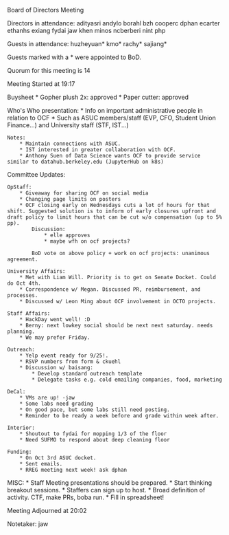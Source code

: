Board of Directors Meeting

Directors in attendance:
adityasri
andylo
borahl
bzh
cooperc
dphan
ecarter
ethanhs
exiang
fydai
jaw
khen
minos
ncberberi
nint
php

Guests in attendance:
huzheyuan*
kmo*
rachy*
sajiang*

Guests marked with a * were appointed to BoD.

Quorum for this meeting is 14

Meeting Started at 19:17

Buysheet
    * Gopher plush 2x: approved
    * Paper cutter: approved

Who's Who presentation:
    * Info on important administrative people in relation to OCF
    * Such as ASUC members/staff (EVP, CFO, Student Union Finance...) and University staff (STF, IST...)
    
    Notes:
        * Maintain connections with ASUC.
        * IST interested in greater collaboration with OCF.
        * Anthony Suen of Data Science wants OCF to provide service similar to datahub.berkeley.edu (JupyterHub on k8s)
        

Committee Updates:
    
    OpStaff: 
        * Giveaway for sharing OCF on social media
        * Changing page limits on posters 
        * OCF closing early on Wednesdays cuts a lot of hours for that shift. Suggested solution is to inform of early closures upfront and draft policy to limit hours that can be cut w/o compensation (up to 5% pp).
            Discussion:
                * elle approves
                * maybe wfh on ocf projects?
            
            BoD vote on above policy + work on ocf projects: unanimous agreement.

    University Affairs:
        * Met with Liam Will. Priority is to get on Senate Docket. Could do Oct 4th.
        * Correspondence w/ Megan. Discussed PR, reimbursement, and processes.
        * Discussed w/ Leon Ming about OCF involvement in OCTO projects.

    Staff Affairs:
        * HackDay went well! :D
        * Berny: next lowkey social should be next next saturday. needs planning.
        * We may prefer Friday.

    Outreach:
        * Yelp event ready for 9/25!.
        * RSVP numbers from form & ckuehl
        * Discussion w/ baisang:
            * Develop standard outreach template
            * Delegate tasks e.g. cold emailing companies, food, marketing

    DeCal: 
        * VMs are up! -jaw
        * Some labs need grading
        * On good pace, but some labs still need posting.
        * Reminder to be ready a week before and grade within week after.

    Interior: 
        * Shoutout to fydai for mopping 1/3 of the floor
        * Need SUFMO to respond about deep cleaning floor

    Funding:
        * On Oct 3rd ASUC docket. 
        * Sent emails.
        * RREG meeting next week! ask dphan

MISC:
    * Staff Meeting presentations should be prepared.
    * Start thinking breakout sessions.
        * Staffers can sign up to host.
        * Broad definition of activity. CTF, make PRs, boba run.
        * Fill in spreadsheet!


Meeting Adjourned at 20:02

Notetaker: jaw
